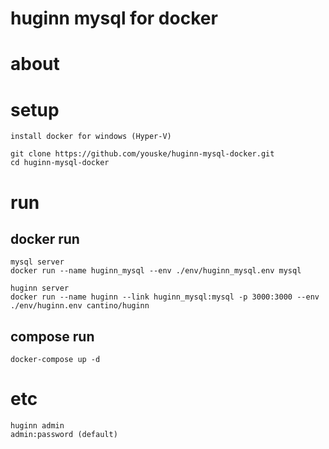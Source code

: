 huginn mysql for docker
=======================

# about

# setup

    install docker for windows (Hyper-V)

    git clone https://github.com/youske/huginn-mysql-docker.git
    cd huginn-mysql-docker

# run

## docker run

    mysql server
    docker run --name huginn_mysql --env ./env/huginn_mysql.env mysql

    huginn server
    docker run --name huginn --link huginn_mysql:mysql -p 3000:3000 --env ./env/huginn.env cantino/huginn

## compose run

    docker-compose up -d


# etc
    huginn admin
    admin:password (default)
